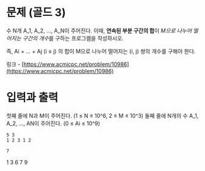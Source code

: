 # 문제 (골드 3)

수 N개 A_1, A_2, ..., A_N이 주어진다. 이때, **연속된 부분 구간의 합**이 *M으로 나누어 떨어지는 구간의 개수*를 구하는 프로그램을 작성하시오.

즉, Ai + ... + Aj (i ≤ j) 의 합이 M으로 나누어 떨어지는 (i, j) 쌍의 개수를 구해야 한다.

링크 - [https://www.acmicpc.net/problem/10986](https://www.acmicpc.net/problem/10986)

# 입력과 출력 

첫째 줄에 N과 M이 주어진다. (1 ≤ N ≤ 10^6, 2 ≤ M ≤ 10^3)
둘째 줄에 N개의 수 A_1, A_2, ..., AN이 주어진다. (0 ≤ Ai ≤ 10^9)

```
5 3
1 2 3 1 2 
```

```
7
```

1 3 6 7 9 
